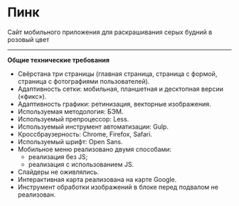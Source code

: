 # Пинк

Сайт мобильного приложения для раскрашивания серых будний в розовый цвет

---

**Общие технические требования**

* Свёрстана три страницы (главная страница, страница с формой, страница с фотографиями пользователей).
* Адаптивность сетки: мобильная, планшетная и десктопная версии («фикс»).
* Адаптивность графики: ретинизация, векторные изображения.
* Используемая методология: БЭМ.
* Используемый препроцессор: Less.
* Используемый инструмент автоматизации: Gulp.
* Кроссбраузерность: Chrome, Firefox, Safari.
* Используемый шрифт: Open Sans.
* Мобильное меню реализовано двумя способами:
  - реализация без JS;
  - реализация с использованием JS.
* Слайдеры не оживлялись.
* Интерактивная карта реализована на карте Google.
* Инструмент обработки изображений в блоке перед подвалом не реализован.
